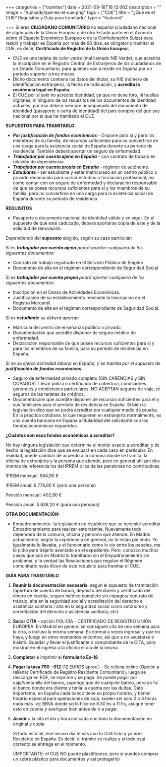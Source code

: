 +++
categories = ["tramites"]
date = 2021-09-18T16:12:00Z
description = ""
image = "/uploads/que-es-el-cue.png"
tags = ["CUE"]
title = "¿Qué es el CUE? Requisitos y Guía para tramitarlo"
type = "featured"

+++
Si eres **CIUDADANO COMUNITARIO** no español (ciudadano nacional de algún país de la Unión Europea o de otro Estado parte en el Acuerdo sobre el Espacio Económico Europeo o de la Confederación Suiza) para residir y trabajar es España por más de 90 días, es obligatorio tramitar el CUE, es decir, **Certificado de Registro de la Unión Europea.**

* CUE es una tarjeta de color verde (mal llamado NIE Verde), que acredita la inscripción en el Registro Central de Extranjeros de los ciudadanos de un Estado Comunitario, para quienes van a residir en España por un periodo superior a tres meses.
* Dicho documento contiene los datos del titular, su NIE (número de identificación extranjero), la fecha de radicación, y **acredita la residencia legal en España.**
* El CUE por sí solo no acredita identidad, ya que no tiene foto, ni huellas digitales, ni ninguno de los requisitos de los documentos de identidad actuales, por eso debe ir siempre acompañado del documento de identidad (pasaporte o carta de identidad) del país europeo del que soy nacional por el que he tramitado el CUE.

**SUPUESTOS PARA TRAMITARLO:**

* **_Por justificación de fondos económicos_** - Dispone para sí y para los miembros de su familia, de recursos suficientes para no convertirse en una carga para la asistencia social de España durante su período de residencia. También deberá aportar un seguro de enfermedad.
* **_Trabajador por cuenta ajena en España_** - con contrato de trabajo en relación de dependencia.
* **_Trabajador por cuenta propia en España_** - régimen de autónomo.
* **_Estudiante_** - ser estudiante y estar matriculado en un centro público o privado reconocido para cursar estudios o formación profesional, así como contar con un seguro de enfermedad y declaración responsable de que se posee recursos suficientes para sí y los miembros de su familia, para no convertirse en una carga para la asistencia social de España durante su periodo de residencia.

**REQUISITOS**

* Pasaporte o documento nacional de identidad válido y en vigor. En el supuesto de que esté caducado, deberá aportarse copia de este y de la solicitud de renovación.

Dependiendo del **supuesto** elegido, según su caso particular:

_Si es **trabajador por cuenta ajena** podrá aportar cualquiera de los siguientes documentos:_

* Contrato de trabajo registrado en el Servicio Público de Empleo
* Documento de alta en el régimen correspondiente de Seguridad Social

_Si es **trabajador por cuenta propia** podrá aportar cualquiera de los siguientes documentos:_

* Inscripción en el Censo de Actividades Económicas.
* Justificación de su establecimiento mediante la Inscripción en el Registro Mercantil.
* Documento de alta en el régimen correspondiente de Seguridad Social.

_Si es **estudiante** se deberá aportar:_

* Matrícula del centro de enseñanza público o privado.
* Documentación que acredite disponer de seguro médico de enfermedad.
* Declaración responsable de que posee recursos suficientes para sí y para los miembros de su familia, para su periodo de residencia en España.

_Si no se ejerce actividad laboral en España, y se tramita por el supuesto de **justificación de fondos económicos**_

* Seguro de enfermedad privado completo (SIN CARENCIAS y SIN COPAGOS). Llevar póliza o certificado de cobertura, condiciones generales y condiciones particulares. NO ACEPTAN seguros de viaje, ni seguros de las tarjetas de créditos.
* Documentación que acredite disponer de recursos suficientes para él y sus familiares para el periodo de residencia en España. Si bien la legislación dice que se podrá acreditar por cualquier medio de prueba. En la práctica cotidiana, lo que requieren en extranjería normalmente, es una cuenta bancaria en España a titularidad del solicitante con los fondos económicos requeridos.

**¿Cuántos son esos fondos económicos a acreditar?**

No hay ninguna legislación que determine el monto exacto a acreditar, y de hecho la legislación dice que se evaluará en cada caso en particular. En realidad, puede cambiar de acuerdo a la comuna donde se tramita, la oficina de extranjería y la persona que atiende, pero en general utilizan dos montos de referencia los del IPREM o los de las pensiones no contributivas.

IPREM mensual: 564,90 €

IPREM anual: 6.778,80 € (para una persona)

Pensión mensual: 402,80 €

Pensión anual: 5.639,20 € (para una persona)

**OTRA DOCUMENTACIÓN:**

* Empadronamiento- la legislación no establece que se necesite acreditar Empadronamiento para realizar este trámite. Nuevamente todo dependerá de la comuna, oficina y persona que atiende. En Madrid actualmente, según la experiencia en general, no lo están pidiendo. Yo igualmente lo llevaba, y el funcionario como lo vio entre los papeles, me lo pidió para dejarlo asentado en el expediente. Pero, conozco muchos casos que acá en Madrid lo tramitaron sin el Empadronamiento sin problema, y la verdad las Resoluciones que regulan el Régimen comunitario nada dicen de este requisito para tramitar el CUE.

**GUÍA PARA TRAMITARLO**

1. **Reunir la documentación necesaria**, según el supuesto de tramitación (apertura de cuenta de banco, depósito del dinero y certificado del dinero en cuenta, seguro médico completo sin copagos/ contrato de trabajo, alta en la seguridad social y acreditación del derecho a asistencia sanitaria / alta en la seguridad social como autónomo y acreditación del derecho a asistencia sanitaria, etc)
2. **Sacar CITA** - opción POLICÍA - CERTIFICADO DE REGISTRO UNIÓN EUROPEA. En Madrid en general se consiguen cita de una semana para la otra, o incluso la misma semana. Es normal a veces ingresar y que no haya, y luego en otros momentos encontrar, así que a no asustarse e insistir. Guardar y llevar el justificante o comprobante de la CITA, para mostrar en el ingreso a la oficina el día de la misma.
3. **Completar** e imprimir el **formulario Ex-18**
4. **Pagar la tasa 790 - 012** (12 EUROS aprox.) - Se rellena online (Opción a rellenar Certificado de Registro Residente Comunitario), luego se descarga en PDF, se imprime y se paga. Se puede pagar por caja/ventanilla del banco, supongo que de cualquier banco, pero yo fui al banco donde era cliente y tenía la cuenta por las dudas. Dato importante, en España cada banco tiene su propio horario, y tienen horario especial para operaciones de caja, suelen ser solo 2 o 3 horas nada más -ej: BBVA donde yo lo hice de 8.30 hs a 11 hs, así que tener esto en cuenta y averiguar bien antes de ir a pagar.
5. **Asistir** a la cita el día y hora indicada con toda la documentación en original y copia.

   Si todo está ok, ese mismo día te vas con tu CUE listo y ya eres Residente en España. Es decir, el trámite se realiza y si todo está correcto se entrega en el momento.

   (IMPORTANTE: el CUE NO puede plastificarse, pero sí puedes comprar un sobre plástico para documentos y así protegerlo)